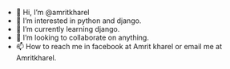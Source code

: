 - 👋 Hi, I’m @amritkharel
- 👀 I’m interested in python and django.
- 🌱 I’m currently learning django.
- 💞️ I’m looking to collaborate on anything.
- 📫 How to reach me in facebook at Amrit kharel or email me at Amritkharel.

<!---
amritkharel/amritkharel is a ✨ special ✨ repository because its `README.md` (this file) appears on your GitHub profile.
You can click the Preview link to take a look at your changes.
--->
